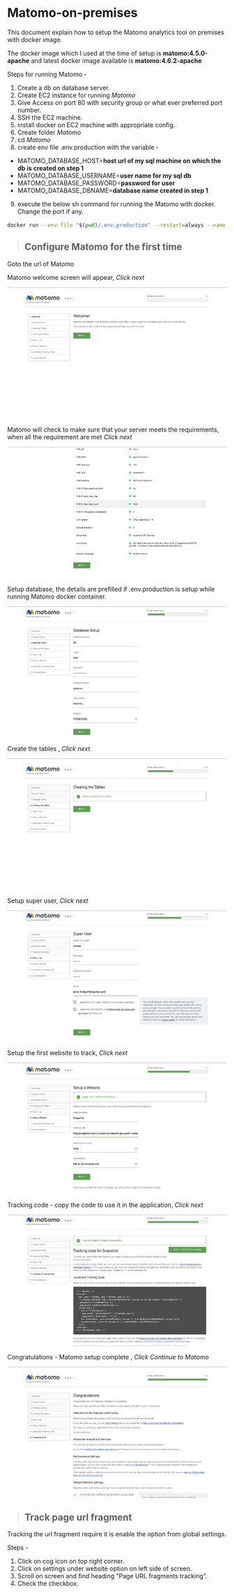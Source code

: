 # Matomo-on-premises

This document explain how to setup the Matomo analytics tool on premises with docker image.

The docker image which I used at the time of setup is **matomo:4.5.0-apache** and latest docker image available is **matomo:4.6.2-apache**

Steps for running Matomo -

1. Create a db on database server.
2. Create EC2 instance for running *Matomo*
3. Give Access on port 80 with security group or what ever preferred port number.
4. SSH the EC2 machine.
5. install docker on EC2 machine with appropriate config.
6. Create folder *Matomo*
7. cd *Matomo*
8. create env file .env.production with the variable -
  - MATOMO_DATABASE_HOST=**host url of my sql machine on which the db is created on step 1** 
  - MATOMO_DATABASE_USERNAME=**user name for my sql db**
  - MATOMO_DATABASE_PASSWORD=**password for user**
  - MATOMO_DATABASE_DBNAME=**database name created in step 1**
9. execute the below sh command for running the Matomo with docker. Change the port if any.

```sh
docker run --env-file "$(pwd)/.env.production" --restart=always --name weatherspork-matomo -p 80:80 -v "$(pwd)/data:/var/www/html" -d matomo:4.5.0-apache
```

> ## Configure Matomo for the first time

Goto the url of Matomo

Matomo welcome screen will appear, *Click next*

<img src="./images/welcome.png" alt="Welcome" width="600" height="300" />

Matomo will check to make sure that your server meets the requirements, when all the requirement are met *Click next* 

<img src="./images/check.png" alt="System check" width="600" height="300" />

Setup database, the details are prefilled if .env.production is setup while running Matomo docker container.

<img src="./images/db.png" alt="Database setup" width="600" height="300" />

Create the tables , *Click next*

<img src="./images/tables-message.png" alt="Create the table" width="600" height="300" />

Setup super user, *Click next*

<img src="./images/superuser.png" alt="Super user" width="600" height="300" />

Setup the first website to track, *Click next*

<img src="./images/first-website.png" alt="First website" width="600" height="300" />

Tracking code - copy the code to use it in the application, *Click next*

<img src="./images/tracking-code.png" alt="Tracking code" width="600" height="300" />

Congratulations - Matomo setup complete , *Click Continue to Matomo*

<img src="./images/complete.png" alt="Setup complete" width="600" height="300" />

> ## Track page url fragment

Tracking the url fragment require it is enable the option from global settings.

Steps -
1. Click on cog icon on top right corner.
2. Click on settings under website option on left side of screen.
3. Scroll on screen and find heading "Page URL fragments tracking".
4. Check the checkbox.
